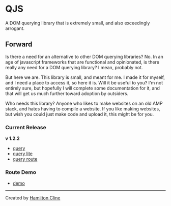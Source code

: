 # QJS

A DOM querying library that is extremely small, and also exceedingly arrogant.

## Forward

Is there a need for an alternative to other DOM querying libraries? No. In an age of javascript frameworks that are functional and opinionated, is there really any need for a DOM querying library? I mean, probably not.

But here we are. This library is small, and meant for me. I made it for myself, and I need a place to access it, so here it is. Will it be useful to you? I'm not entirely sure, but hopefully I will complete some documentation for it, and that will get us much further toward adoption by outsiders.

Who needs this library? Anyone who likes to make websites on an old AMP stack, and hates having to compile a website. If you like making websites, but wish you could just make code and upload it, this might be for you.

### Current Release

**v 1.2.2**

- [query](https://cdn.jsdelivr.net/gh/bronkula/qjs@v1.2.2/dist/query.min.js)
- [query lite](https://cdn.jsdelivr.net/gh/bronkula/qjs@v1.2.2/dist/query-lite.min.js)
- [query route](https://cdn.jsdelivr.net/gh/bronkula/qjs@v1.2.2/dist/query-route.min.js)

### Route Demo

- [demo](https://bronkula.github.io/qjs/)

---

Created by [Hamilton Cline](https://hdraws.com)